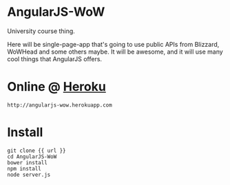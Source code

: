 AngularJS-WoW
=============

University course thing.

Here will be single-page-app that's going to use public APIs from Blizzard, WoWHead and some others maybe. It will be awesome, and it will use many cool things that AngularJS offers.

Online @ [Heroku](http://angularjs-wow.herokuapp.com)
=============

```
http://angularjs-wow.herokuapp.com
```

Install
=============

```
git clone {{ url }}
cd AngularJS-WoW
bower install
npm install
node server.js
```
